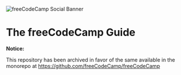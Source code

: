 ![freeCodeCamp Social Banner](https://s3.amazonaws.com/freecodecamp/wide-social-banner.png)

# The freeCodeCamp Guide







**Notice:**

This repository has been archived in favor of the same available in the monorepo at <https://github.com/freeCodeCamp/freeCodeCamp>
